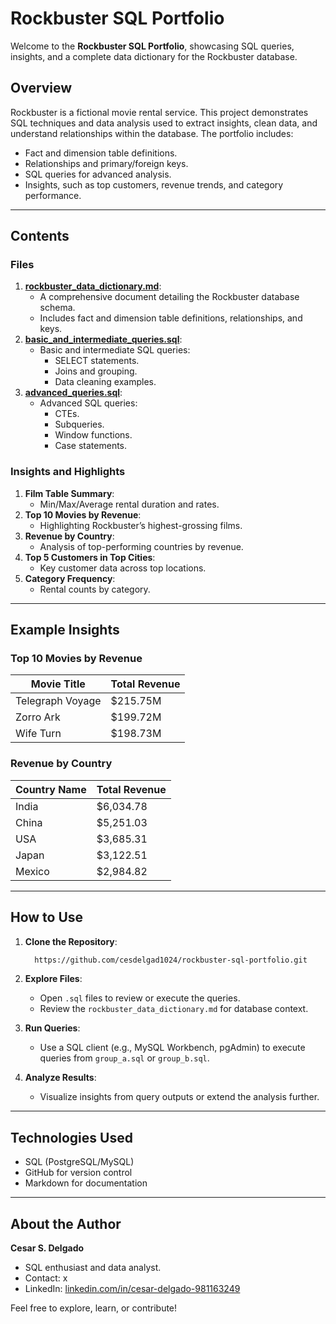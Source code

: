 # Rockbuster SQL Portfolio

Welcome to the **Rockbuster SQL Portfolio**, showcasing SQL queries, insights, and a complete data dictionary for the Rockbuster database.

## Overview
Rockbuster is a fictional movie rental service. This project demonstrates SQL techniques and data analysis used to extract insights, clean data, and understand relationships within the database. The portfolio includes:

- Fact and dimension table definitions.
- Relationships and primary/foreign keys.
- SQL queries for advanced analysis.
- Insights, such as top customers, revenue trends, and category performance.

---

## Contents

### Files
1. **[rockbuster_data_dictionary.md](./rockbuster_data_dictionary.md)**:
   - A comprehensive document detailing the Rockbuster database schema.
   - Includes fact and dimension table definitions, relationships, and keys.
2. **[basic_and_intermediate_queries.sql](./basic_and_intermediate_queries.sql)**:
   - Basic and intermediate SQL queries:
     - SELECT statements.
     - Joins and grouping.
     - Data cleaning examples.
3. **[advanced_queries.sql](./advanced_queries.sql)**:
   - Advanced SQL queries:
     - CTEs.
     - Subqueries.
     - Window functions.
     - Case statements.

### Insights and Highlights
1. **Film Table Summary**:
   - Min/Max/Average rental duration and rates.
2. **Top 10 Movies by Revenue**:
   - Highlighting Rockbuster’s highest-grossing films.
3. **Revenue by Country**:
   - Analysis of top-performing countries by revenue.
4. **Top 5 Customers in Top Cities**:
   - Key customer data across top locations.
5. **Category Frequency**:
   - Rental counts by category.

---

## Example Insights

### Top 10 Movies by Revenue
| Movie Title        | Total Revenue      |
|--------------------|--------------------|
| Telegraph Voyage   | $215.75M           |
| Zorro Ark          | $199.72M           |
| Wife Turn          | $198.73M           |

### Revenue by Country
| Country Name       | Total Revenue      |
|--------------------|--------------------|
| India              | $6,034.78          |
| China              | $5,251.03          |
| USA                | $3,685.31          |
| Japan              | $3,122.51          |
| Mexico             | $2,984.82          |

---

## How to Use
1. **Clone the Repository**:
   ```bash
     https://github.com/cesdelgad1024/rockbuster-sql-portfolio.git
   ```

2. **Explore Files**:
   - Open `.sql` files to review or execute the queries.
   - Review the `rockbuster_data_dictionary.md` for database context.

3. **Run Queries**:
   - Use a SQL client (e.g., MySQL Workbench, pgAdmin) to execute queries from `group_a.sql` or `group_b.sql`.

4. **Analyze Results**:
   - Visualize insights from query outputs or extend the analysis further.

---

## Technologies Used
- SQL (PostgreSQL/MySQL)
- GitHub for version control
- Markdown for documentation

---

## About the Author
**Cesar S. Delgado**
- SQL enthusiast and data analyst.
- Contact: x
- LinkedIn: [linkedin.com/in/cesar-delgado-981163249](https://linkedin.com/in/cesarsdelgado)

Feel free to explore, learn, or contribute!
